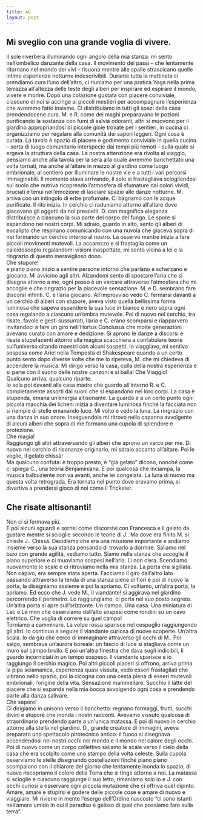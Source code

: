 ```yaml
---
title: AG
layout: post
---
```

## Mi sveglio con una grande voglia di vivere. 
Il sole riverbera illuminando ogni angolo della mia stanza: mi sento nell’ombelico danzante della casa. Il movimento dei passi – che lentamente ritornano nel mondo dei vivi – risuona mentre alle spalle strascicano quelle intime esperienze notturne indescrivibili. Durante tutta la mattinata ci prendiamo cura l’uno dell’altro, ci riuniamo per una pratica Yoga nella prima terrazza all’altezza delle teste degli alberi per inspirare ed espirare il mondo, vivere e morire. Dopo una colazione gustata con piacere conviviale, ciascuno di noi si accinge ai piccoli mestieri per accompagnare l’esperienza che avremmo fatto insieme. Ci distribuiamo in tutti gli spazi della casa prendendocene cura. M. e R. come dei maghi preparavano le pozioni purificando la sostanza con fumi di salvia odoranti, altri si muovono per il giardino appropriandosi di piccole gioie trovate per i sentieri, in cucina ci organizziamo per regalare alla comunità dei sapori leggeri. Ogni cosa è curata. La tavola è spazio di piacere e godimento conviviale in quella cucina – sorta di luogo comunitario interspecie dai tempi più remoti – sulla quale si ergeva la struttura della casa. La nostra attenzione era rivolta al viaggio, pensiamo anche alla tavola per la sera alla quale avremmo banchettato una volta tornati, ma anche all’altare in mezzo al giardino come luogo embrionale, al sentiero per illuminare le nostre vie e a tutti i vari percorsi immaginabili. 
Il momento stava arrivando, il sole si frastagliava sciogliendosi sul suolo che nutriva ricoprendo l’atmosfera di sfumature dai colori vividi, bruciati e tenui nell’emozione di lasciare spazio alle danze notturne. M. arriva con un intingolo di erbe profumate. Ci bagnamo con le acque purificate. Il rito inizia. In cerchio ci raduniamo attorno all’altare dove giacevano gli oggetti da noi prescelti. D. con magnifica eleganza distribuisce a ciascuno la sua parte del corpo del fungo. Le spore si espandono nei nostri corpi. Mi sdraio, guardo in alto, sento gli alberi di eucalipto che respirano comunicando con una nuvola che giaceva sopra di noi formando un cerchio interno al nostro. La osservo mentre inizia a fare piccoli movimenti mutevoli. La accarezzo e si frastaglia come un caleidoscopio regalandomi visioni inaspettate, mi sento vicina a lei e la ringrazio di questo meraviglioso dono.  
Che stupore!  
e piano piano inizio a sentire persone intorno che parlano e scherzano e giocano.  Mi avvicino agli altri. Alzandomi sento di spostare l’aria che si disegna attorno a me, ogni passo è un varcare attraverso l’atmosfera che mi accoglie e che ringrazio per la piacevole sensazione. M. e D. sembrano fare discorsi infiniti. C. e Ilaria giocano. All’improvviso vedo C. fermarsi davanti a un cerchio di alberi con stupore, aveva visto quella bellissima forma luminosa che sapeva espandere la sua luce in bianco e nero sopra ogni cosa regalando a ciascuno un’ombra mutevole. Poi di nuovo nel cerchio, tra risate, favole e gesti sussurrati, Ilaria e C. erano scomparsi e riapparvero invitandoci a fare un giro nell’Hortus Conclusus che molte generazioni avevano curato con amore e dedizione. Si aprono le danze a discorsi e risate stupefacenti attorno alla magica scacchiera a confabulare teorie sull’universo citando maestri con alcuni sospetti. Io viaggiavo, mi sentivo sospesa come Ariel nella Tempesta di Shakespeare quando a un certo punto sento dopo diverse volte che me lo ripeteva, M. che mi chiedeva di accendere la musica. Mi dirigo verso la casa, culla della nostra esperienza e si parte con il suono delle nostre canzoni e si balla! 
Che Viaggio!  
Qualcuno arriva, qualcuno riparte.  
Io sola poi davanti alla casa madre che guardo all’interno R. e C. completamente assorti dai suoni che si espandono nei loro corpi. La casa è stupenda, emana un’energia altisonante. La guardo e a un certo punto ogni piccola macchia dei licheni inizia a diventare luminosa finché la facciata non si riempie di stelle emanando luce. Mi volto e vedo la luna. La ringrazio con una danza in suo onore. Inseguendola mi ritrovo nella capanna avvolgente di alcuni alberi che sopra di me formano una cupola di splendore e protezione.  
Che magia!  
Raggiungo gli altri attraversando gli alberi che aprono un varco per me. Di nuovo nel cerchio di risonanze originario, mi sdraio accanto all’altare. 
Poi le voglie, il gelato chissà!  
Ma qualcuno confuta: è troppo presto, è “già gelato” dicono, nonché come ci spiega C., una teoria Benjaminiana. E poi qualcosa che inciampa, la musica balbuziente non va avanti, anche lei congelata. La luna di nuovo ma questa volta retrograda. Era tornata nel punto dove eravamo prima, si divertiva a prendersi gioco di noi come il Trickster.  
## Che risate altisonanti!  
Non ci si fermava più.  
E poi alcuni sguardi e sorrisi come discorsivi con Francesca e il gelato da gustare mentre si scioglie secondo le teorie di J.. Ma dove era finito M. si chiede J.. Chissà. Decidiamo che era una missione importante e andiamo insieme verso la sua stanza pensando di trovarlo a dormire. Saliamo nel buio con grande agilità, vediamo tutto. Siamo nella stanza che accoglie il piano superiore e ci muoviamo sospesi nell’aria. Lì non c’era. Scendiamo nuovamente le scale e ci ritroviamo nella mia stanza. La porta era sigillata. Non capivo, era sempre stata aperta. Facciamo il giro dall’altro lato passando attraverso la tenda di una stanza piena di fiori e poi di nuovo la porta, la disegniamo assieme e poi la apriamo. Ci voltiamo, un’altra porta, la apriamo. Ed ecco che J. vede M., il viandante! si aggirava nel giardino percorrendo il perimetro. Lo raggiungiamo, ci porta nel suo posto segreto. Un’altra porta si apre sull’orizzonte. Un campo. Una casa. Una miniatura di Lac o Le mon che osserviamo dall’alto sospesi come rondini su un cavo elettrico. Che voglia di correre su quel campo!  
Torniamo a camminare. La volpe rossa sparisce nel cespuglio raggiungendo gli altri. Io continuo a seguire il viandante curiosa di nuove scoperte. Un’altra scala. Io da giù che cerco di immaginare attraverso gli occhi di M.. Poi salgo, sembrava un’aurora boreale: un fascio di luce si stagliava come un muro sul campo brullo. E poi un'altra finestra che dava sugli indicibili, li guardo incorniciati in un tempo sospeso. Il viandante sparisce e io raggiungo il cerchio magico. Poi altri piccoli piaceri si offrono, arriva prima la pipa sciamanica, esperienza quasi vissuta, vedo esseri frastagliati che vibrano nello spazio, poi la cicogna con una cesta piena di esseri mutevoli embrionali, l’origine della vita. Sensazione mammellare. Succhio il latte del piacere che si espande nella mia bocca avvolgendo ogni cosa e prendendo parte alla danza salivare.  
Che sapore!  
Ci dirigiamo in unisono verso il banchetto: regnano formaggi, frutti, succhi divini e stupore che inonda i nostri racconti. Avevamo vissuto qualcosa di straordinario prendendo parte a un'unica matassa. E poi di nuovo in cerchio attorno alla stella nel giardino. D., grande creatore di immagini, aveva preparato uno spettacolo pirotecnico antico: il fuoco si disegnava accendendosi nei nostri occhi nel mondo e il mondo nel calore degli occhi. Poi di nuovo come un corpo collettivo saliamo le scale verso il cielo della casa che era scolpito come uno stampo della volta celeste. Sulla cupola osserviamo le stelle disegnando costellazioni finché piano piano scompaiono con il chiarore del giorno che lentamente inonda lo spazio, di nuovo riscopriamo il colore della Terra che si tinge attorno a noi. La matassa si scioglie e ciascuno raggiunge il suo letto, rimaniamo solo io e J. con occhi curiosi a osservare ogni piccola mutazione che ci offriva quel dipinto. Amare, amare e stupirsi e godere delle piccole cose e amare di nuovo e viaggiare. Mi riviene in mente l’esergo dell’Ordine nascosto “ci sono istanti nell’amore umido in cui il paradiso è geloso di quel che possiamo fare sulla terra”. 
